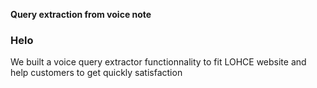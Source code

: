 **Query extraction from voice note**
<h3> Helo</h3>
We built a voice query extractor functionnality to fit LOHCE website and help customers to get quickly satisfaction
<!---
Winner-Resilience/Winner-Resilience is a ✨ special ✨ repository because its `README.md` (this file) appears on your GitHub profile.
You can click the Preview link to take a look at your changes.
--->
